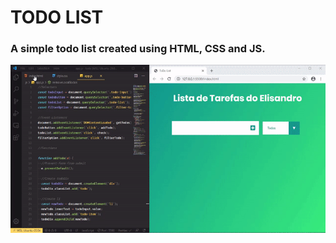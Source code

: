 # TODO LIST

### A simple todo list created using HTML, CSS and JS.

![Preview do Todo](https://github.com/elisandromoreira/todo-list/blob/master/assets/todo.gif)
